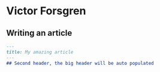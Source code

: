 # Victor Forsgren
## Writing an article
```markdown
---
title: My amazing article
---
## Second header, the big header will be auto populated
```
